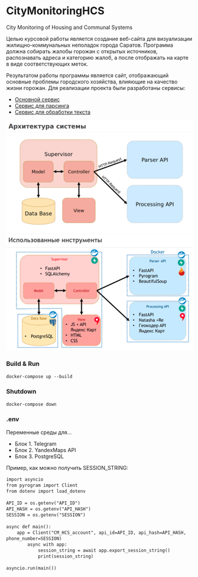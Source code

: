 # CityMonitoringHCS

City Monitoring of Housing and Communal Systems

Целью курсовой работы является создание веб-сайта для визуализации
жилищно-коммунальных неполадок города Саратов. Программа должна собирать 
жалобы горожан с открытых источников, распознавать адреса и категорию жалоб, а 
после отображать на карте в виде соответствующих меток.

Результатом работы программы является сайт, отображающий основные проблемы 
городского хозяйства, влияющие на качество жизни горожан. Для реализации проекта
были разработаны сервисы:

- [Основной сервис](src/supervisor/README.md)
- [Сервис для парсинга](src/parser_service/README.md)
- [Сервис для обработки текста](src/nlp_service/README.md)

![рис.1](src/supervisor/img/arch.png)
![рис.2](src/supervisor/img/arch_2.png)

### Build & Run
```commandline
docker-compose up --build
```

### Shutdown
```commandline
docker-compose down 
```

### .env
Переменные среды для...
- Блок 1. Telegram
- Блок 2. YandexMaps API
- Блок 3. PostgreSQL

Пример, как можно получить SESSION_STRING:
```commandline
import asyncio
from pyrogram import Client
from dotenv import load_dotenv

API_ID = os.getenv("API_ID")
API_HASH = os.getenv("API_HASH")
SESSION = os.getenv("SESSION")

async def main():    
    app = Client("CM_HCS_account", api_id=API_ID, api_hash=API_HASH, phone_number=SESSION)
        async with app:
            session_string = await app.export_session_string()
            print(session_string)

asyncio.run(main())
```





